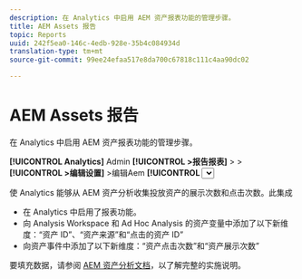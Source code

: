 ```yaml
---
description: 在 Analytics 中启用 AEM 资产报表功能的管理步骤。
title: AEM Assets 报告
topic: Reports
uuid: 242f5ea0-146c-4edb-928e-35b4c084934d
translation-type: tm+mt
source-git-commit: 99ee24efaa517e8da700c67818c111c4aa90dc02

---
```



# AEM Assets 报告

在 Analytics 中启用 AEM 资产报表功能的管理步骤。

**[!UICONTROL Analytics]** Admin **[!UICONTROL &gt;报告报表]** &gt; &gt; **[!UICONTROL &gt;编辑设置]** &gt;编辑Aem **[!UICONTROL <select report suite>]** &gt; Aem Assets **********[!UICONTROL &gt; Edit Suites &gt; Arem Assets Reporting]**

使 Analytics 能够从 AEM 资产分析收集投放资产的展示次数和点击次数。此集成

* 在 Analytics 中启用了报表功能。
* 向 Analysis Workspace 和 Ad Hoc Analysis 的资产变量中添加了以下新维度：“资产 ID”、“资产来源”和“点击的资产 ID”
* 向资产事件中添加了以下新维度：“资产点击次数”和“资产展示次数”

要填充数据，请参阅 [AEM 资产分析文档](https://docs.adobe.com/docs/en/aem/6-2/author/assets/managing-assets-touch-ui/asset-insights.html)，以了解完整的实施说明。
